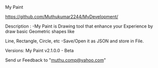 My Paint

https://github.com/Muthukumar2244/MyDevelopment/

Description :
	-My Paint is Drawing tool that enhance your Experience by draw basic Geometric shapes like 

Line, Rectangle, Circle, etc 
	-Save/Open it as JSON and store in File.

Versions:
	My Paint v2.1.0.0 - Beta

Send ur Feedback to "muthu.comp@yahoo.com"
 
